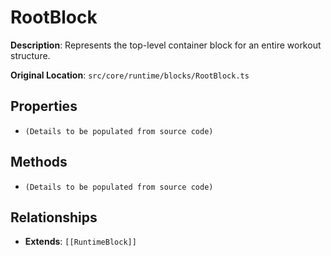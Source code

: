 # RootBlock

**Description**: Represents the top-level container block for an entire workout structure.

**Original Location**: `src/core/runtime/blocks/RootBlock.ts`

## Properties

*   `(Details to be populated from source code)`

## Methods

*   `(Details to be populated from source code)`

## Relationships
*   **Extends**: `[[RuntimeBlock]]`